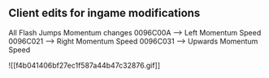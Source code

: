


## **Client edits for ingame modifications**

All Flash Jumps Momentum changes
0096C00A --> Left Momentum Speed
0096C021 --> Right Momentum Speed
0096C031 --> Upwards Momentum Speed

![[f4b041406bf27ec1f587a44b47c32876.gif]]
